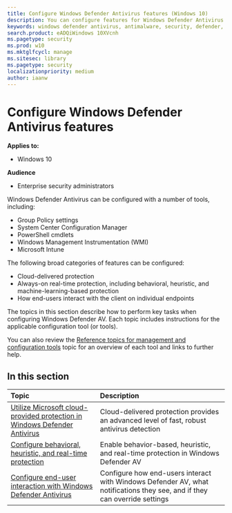 ```yaml
---
title: Configure Windows Defender Antivirus features (Windows 10)
description: You can configure features for Windows Defender Antivirus using Configuration Manager, MDM software (such as Intune), PowerShell, and with Group Policy settings.
keywords: windows defender antivirus, antimalware, security, defender, configure, configuration, Config Manager, System Center Configuration Manager, SCCM, Intune, MDM, mobile device management, GP, group policy, PowerShell
search.product: eADQiWindows 10XVcnh
ms.pagetype: security
ms.prod: w10
ms.mktglfcycl: manage
ms.sitesec: library
ms.pagetype: security
localizationpriority: medium
author: iaanw
---
```


# Configure Windows Defender Antivirus features


**Applies to:**

- Windows 10

**Audience**

- Enterprise security administrators

Windows Defender Antivirus can be configured with a number of tools, including:

- Group Policy settings
- System Center Configuration Manager
- PowerShell cmdlets
- Windows Management Instrumentation (WMI)
- Microsoft Intune


The following broad categories of features can be configured:

- Cloud-delivered protection
- Always-on real-time protection, including behavioral, heuristic, and machine-learning-based protection
- How end-users interact with the client on individual endpoints

The topics in this section describe how to perform key tasks when configuring Windows Defender AV. Each topic includes instructions for the applicable configuration tool (or tools).

You can also review the [Reference topics for management and configuration tools](configuration-management-reference-windows-defender-antivirus.md) topic for an overview of each tool and links to further help.


## In this section
Topic | Description
:---|:---
[Utilize Microsoft cloud-provided protection in Windows Defender Antivirus](utilize-microsoft-cloud-protection-windows-defender-antivirus.md) | Cloud-delivered protection provides an advanced level of fast, robust antivirus detection
[Configure behavioral, heuristic, and real-time protection](configure-protection-features-windows-defender-antivirus.md)|Enable behavior-based, heuristic, and real-time protection in Windows Defender AV
[Configure end-user interaction with Windows Defender Antivirus](configure-end-user-interaction-windows-defender-antivirus.md)|Configure how end-users interact with Windows Defender AV, what notifications they see, and if they can override settings



